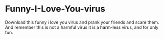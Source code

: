 # Funny-I-Love-You-virus
Download this funny i love you virus and prank your friends and scare them. And remember this is not a harmful virus it is a harm-less virus, and for only fun.
